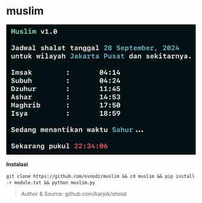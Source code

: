 # muslim

![muslim](https://github.com/osnodz/muslim/blob/main/image/muslim.jpg?raw=true)

**Instalasi**

`git clone https://github.com/osnodz/muslim && cd muslim && pip install -r module.txt && python muslim.py`

> Author & Source: github.com/karjok/sholat
